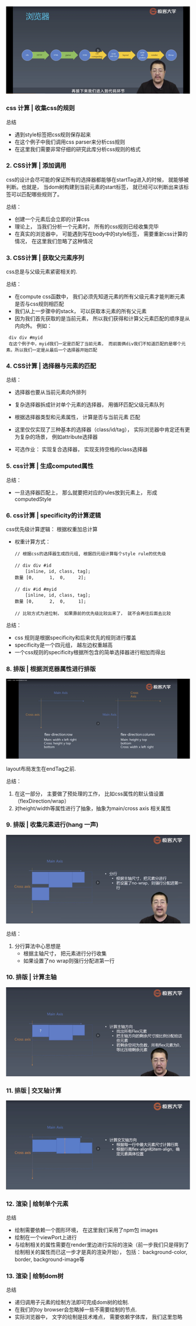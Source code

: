 ![css 计算](./css_computing.png)

### css 计算 | 收集css的规则
总结
* 遇到style标签把css规则保存起来
* 在这个例子中我们调用css parser来分析css规则
* 在这里我们需要非常仔细的研究此库分析css规则的格式

### 2. CSS计算 | 添加调用
css的设计会尽可能的保证所有的选择器都能够在startTag进入的时候， 就能够被判断。也就是， 当dom树构建到当前元素的start标签， 就已经可以判断出来该标签可以匹配哪些规则了。

总结：
* 创建一个元素后会立即的计算css
* 理论上， 当我们分析一个元素时， 所有的css规则已经收集完毕
* 在真实的浏览器中， 可能遇到写在body中的style标签， 需要重新css计算的情况， 在这里我们忽略了这种情况

### 3. CSS计算 | 获取父元素序列
css总是与父级元素紧密相关的.

总结：
*  在compute css函数中， 我们必须先知道元素的所有父级元素才能判断元素是否与css规则相匹配
*  我们从上一步骤中的stack， 可以获取本元素的所有父元素
* 因为我们首先获取的是当前元素， 所以我们获得和计算父元素匹配的顺序是从内向外。 例如：
```
 div div #myid
 在这个例子中，myid我们一定是匹配了当前元素， 而前面俩div我们不知道匹配的是哪个元素。所以我们一定是从最后一个选择器开始匹配
```

### 4. CSS计算 | 选择器与元素的匹配

总结：
* 选择器也要从当前元素向外排列
* 复杂选择器拆成针对单个元素的选择器， 用循环匹配父级元素队列

*  根据选择器类型和元素属性， 计算是否与当前元素 匹配
* 这里仅仅实现了三种基本的选择器（class/id/tag）， 实际浏览器中肯定还有更为复杂的场景， 例如attribute选择器
* 可选作业： 实现复合选择器， 实现支持空格的class选择器

### 5. css计算 | 生成computed属性
总结：
* 一旦选择器匹配上， 那么就要把对应的rules放到元素上， 形成computedStyle

### 6. css计算 | specificity的计算逻辑

css优先级计算逻辑： 根据权重加总计算

* 权重计算方式：
    ```
    // 根据css的选择器生成四元组, 根据四元组计算每个style rule的优先级

    // div div #id
        [inline, id, class, tag];
    数量 [0,      1,  0,     2];

    // div #id #myid
        [inline, id, class, tag];
    数量 [0,      2,  0,     1];

    // 比较方式为进位制， 如果靠前的优先级比较出来了， 就不会再往后面去比较
    ```

总结：
* css 规则是根据specificity和后来优先的规则进行覆盖
* specificity是一个四元组， 越左边权重越高
* 一个css规则的specificity根据所包含的简单选择器进行相加而得出


### 8. 排版 | 根据浏览器属性进行排版
![flex layout](./flex_layout.png)

layout布局发生在endTag之前.

总结：
1. 在这一部分， 主要做了预处理的工作， 比如css属性的默认值设置（flexDirection/wrap）
2. 对height/width等属性进行了抽象，抽象为main/cross axis 相关属性

### 9. 排版 | 收集元素进行(hang 一声)
![collection row](./collection_row.png)

总结：
1. 分行算法中心思想是
    * 根据主轴尺寸， 把元素进行分行收集
    * 如果设置了no wrap则强行分配进第一行


### 10. 排版 | 计算主轴 
![main axis](./main_axis.png)

### 11. 排版 | 交叉轴计算
![cross axis](./cross_axis.png)

### 12. 渲染 | 绘制单个元素
总结
* 绘制需要依赖一个图形环境， 在这里我们采用了npm包 images
* 绘制在一个viewPort上进行
* 与绘制相关的属性需要在render里边进行实际的渲染（前一步我们只是得到了绘制相关的属性而已这一步才是真的渲染开始）， 包括： background-color, border, background-image等

### 13. 渲染 | 绘制dom树
总结
* 递归调用子元素的绘制方法即可完成dom树的绘制.
* 在我们的toy browser会忽略掉一些不需要绘制的节点.
* 实际浏览器中， 文字的绘制是技术难点， 需要依赖字体库， 我们这里忽略